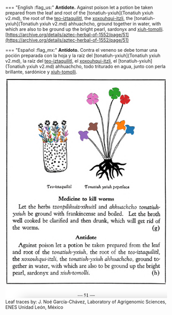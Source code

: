 
=== "English :flag_us:"
    **Antidote.** Against poison let a potion be taken prepared from the leaf and root of the [tonatiuh-yxiuh](Tonatiuh yxiuh v2.md), the root of the [teo-iztaquilitl](Teo-iztaquilitl.md), the [xoxouhqui-itzli](xoxouhqui-itzli.md), the [tonatiuh-yxiuh](Tonatiuh yxiuh v2.md) ahhuachcho, ground together in water, with which are also to be ground up the bright pearl, sardonyx and [xiuh-tomolli](xiuh-tomolli.md).  
    [https://archive.org/details/aztec-herbal-of-1552/page/51](https://archive.org/details/aztec-herbal-of-1552/page/51)  


=== "Español :flag_mx:"
    **Antídoto.** Contra el veneno se debe tomar una poción preparada con la hoja y la raíz del [tonatiuh-yxiuh](Tonatiuh yxiuh v2.md), la raíz del [teo-iztaquilitl](Teo-iztaquilitl.md), el [xoxouhqui-itzli](xoxouhqui-itzli.md), el [tonatiuh-yxiuh](Tonatiuh yxiuh v2.md) ahhuachcho, todo triturado en agua, junto con perla brillante, sardónice y [xiuh-tomolli](xiuh-tomolli.md).  


![N_p051.png](assets/N_p051.png)  
Leaf traces by: J. Noé García-Chávez, Laboratory of Agrigenomic Sciences, ENES Unidad León, México  
